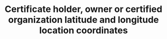 ---
title: 'Certificate holder, owner or certified organization latitude and longitude location coordinates'
field: 'is.certifiedOrganization.addressLatLong'
slug: 'certification-certificate-holder-owner-or-certified-organization-latitude-and-longitude-location-coordinates'
description: 'Latitude and longitude location coordinates in decimal degrees (DD). Recording 4 digits to the right of the decimal provides an accuracy of 10m.'
comment: 'Example of a latitude/longitude coordinate pair in Bolivia: -16.9013, -62.0244'
required: False
module: 'Certificate Holder, Owner or Certified organization'
cluster: 'Certification'
policy: 'Geo value. Single value only.'
layout: 'home'
---